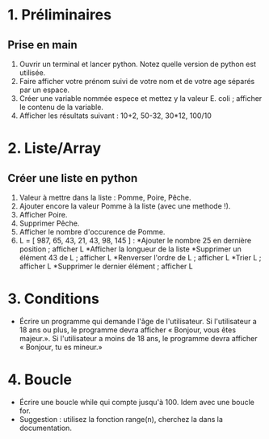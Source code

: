 
# 1. Préliminaires

## Prise en main

 1. Ouvrir un terminal et lancer python. Notez quelle version de python est utilisée.
 2. Faire afficher votre prénom suivi de votre nom et de votre age séparés par un espace. 
 3. Créer une variable nommée espece et mettez y la valeur E. coli ; afficher le contenu de la variable.
 4. Afficher les résultats suivant : 10+2, 50-32, 30*12, 100/10

 # 2. Liste/Array

 ## Créer une liste en python 

 1. Valeur à mettre dans la liste : Pomme, Poire, Pêche.
 2. Ajouter  encore la valeur Pomme à la liste (avec une methode !).
 3. Afficher Poire.
 4. Supprimer Pêche.
 5. Afficher le nombre d'occurence de Pomme.
 6. L = [ 987, 65, 43, 21, 43, 98, 145 ] :
    *Ajouter le nombre 25 en dernière position ; afficher L
    *Afficher la longueur de la liste
    *Supprimer un élément 43 de L ; afficher L
    *Renverser l'ordre de L ; afficher L
    *Trier L ; afficher L
    *Supprimer le dernier élément ; afficher L

# 3. Conditions

* Écrire un programme qui demande l'âge de l'utilisateur. Si l'utilisateur a 18 ans ou plus, le programme devra afficher « Bonjour,  vous êtes majeur.». Si l'utilisateur a moins de 18 ans, le programme devra afficher « Bonjour, tu es mineur.»

# 4. Boucle

* Écrire une boucle while qui compte jusqu'à 100. Idem avec une boucle for. 
* Suggestion : utilisez la fonction range(n), cherchez la dans la documentation.



